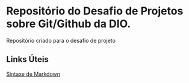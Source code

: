 # Repositório do Desafio de Projetos sobre Git/Github da DIO.
Repositório criado para o desafio de projeto

## Links Úteis
[Sintaxe de Markdown](https://markdownguide.org/basic-syntax)
